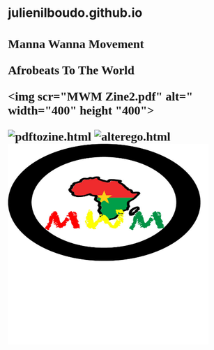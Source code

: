 # julienilboudo.github.io
<!DOCTYPE html>
<html>
  
  <head>
  <title>Manna Wanna
  </title>
  </head>
  
 
 <body bgcolor+"#F47F65">
  
  <h1 style="font-family:times new roman">Manna Wanna Movement</h!>
  <p style="podition:absolute; top:100px; left 200px; color:#F4&F45; font-size 20pt">Afrobeats To The World</p>
    

<img scr="MWM Zine2.pdf" alt=" width="400" height "400">
    
    




<img scr="MWM Zine3.pdf" alt="pdftozine.html">
    
    



<img src="RoadtoSuccess.jpg" alt="alterego.html" width="460" height="360">







<img src="MannaWanna3ai.jpg" alt="Logo.html" width="460" height="460">

<a href=""></a>
    </body>
    </html>
    
    
    
    
 


